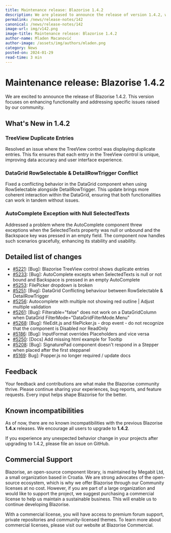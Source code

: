```yaml
---
title: Maintenance release: Blazorise 1.4.2
description: We are pleased to announce the release of version 1.4.2, which includes important bug fixes and enhancements. This release focuses on improving stability and addressing key issues identified by our user community.
permalink: /news/release-notes/142
canonical: /news/release-notes/142
image-url: img/v142.png
image-title: Maintenance release: Blazorise 1.4.2
author-name: Mladen Macanović
author-image: /assets/img/authors/mladen.png
category: News
posted-on: 2024-01-29
read-time: 3 min
---
```


# Maintenance release: Blazorise 1.4.2

We are excited to announce the release of Blazorise 1.4.2. This version focuses on enhancing functionality and addressing specific issues raised by our community.

## What's New in 1.4.2

### TreeView Duplicate Entries

Resolved an issue where the TreeView control was displaying duplicate entries. This fix ensures that each entry in the TreeView control is unique, improving data accuracy and user interface experience.

### DataGrid RowSelectable & DetailRowTrigger Conflict

Fixed a conflicting behavior in the DataGrid component when using RowSelectable alongside DetailRowTrigger. This update brings more coherent interaction within the DataGrid, ensuring that both functionalities can work in tandem without issues.

### AutoComplete Exception with Null SelectedTexts

Addressed a problem where the AutoComplete component threw exceptions when the SelectedTexts property was null or unbound and the Backspace key was pressed in an empty field. The component now handles such scenarios gracefully, enhancing its stability and usability.

## Detailed list of changes

- [#5221](https://github.com/Megabit/Blazorise/issues/5221): [Bug]: Blazorise TreeView control shows duplicate entries
- [#5233](https://github.com/Megabit/Blazorise/issues/5233): [Bug]: AutoComplete excepts when SelectedTexts is null or not bound and Backspace is pressed in an empty AutoComplete
- [#5253](https://github.com/Megabit/Blazorise/issues/5253): FilePicker dropdown is broken
- [#5251](https://github.com/Megabit/Blazorise/issues/5251): [Bug]: DataGrid Conflicting behaviour between RowSelectable & DetailRowTrigger
- [#5256](https://github.com/Megabit/Blazorise/pull/5256): Autocomplete with multiple not showing red outline | Adjust multiple validation
- [#5261](https://github.com/Megabit/Blazorise/issues/5261): [Bug]: Filterable="false" does not work on a DataGridColumn when DataGrid FilterMode="DataGridFilterMode.Menu"
- [#5268](https://github.com/Megabit/Blazorise/issues/5268): [Bug]: fileEdit.js and filePicker.js - drop event - do not recognize that the component is Disabled nor ReadOnly
- [#5186](https://github.com/Megabit/Blazorise/issues/5186): [Bug]: InputFormat overrides Placeholders and vice versa
- [#5250](https://github.com/Megabit/Blazorise/issues/5250): [Docs] Add missing html example for Tooltip
- [#5208](https://github.com/Megabit/Blazorise/issues/5208): [Bug]: SignaturePad component doesn't respond in a Stepper when placed after the first steppanel
- [#5169](https://github.com/Megabit/Blazorise/issues/5169): Bug]: Popper.js no longer required / update docs

## Feedback

Your feedback and contributions are what make the Blazorise community thrive. Please continue sharing your experiences, bug reports, and feature requests. Every input helps shape Blazorise for the better.

## Known incompatibilities

As of now, there are no known incompatibilities with the previous Blazorise **1.4.x** releases. We encourage all users to upgrade to **1.4.2**.

If you experience any unexpected behavior change in your projects after upgrading to 1.4.2, please file an issue on GitHub.

## Commercial Support

Blazorise, an open-source component library, is maintained by Megabit Ltd, a small organization based in Croatia. We are strong advocates of the open-source ecosystem, which is why we offer Blazorise through our Community licenses at no cost. However, if you are part of a large organization and would like to support the project, we suggest purchasing a commercial license to help us maintain a sustainable business. This will enable us to continue developing Blazorise.

With a commercial license, you will have access to premium forum support, private repositories and community-licensed themes. To learn more about commercial licenses, please visit our website at Blazorise Commercial.
